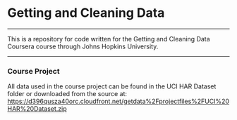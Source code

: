 # Getting and Cleaning Data

--------------- 
 
This is a repository for code written for the Getting and Cleaning Data Coursera course through Johns Hopkins University.

-------------
### Course Project
All data used in the course project can be found in the UCI HAR Dataset folder or downloaded from the source at: https://d396qusza40orc.cloudfront.net/getdata%2Fprojectfiles%2FUCI%20HAR%20Dataset.zip
